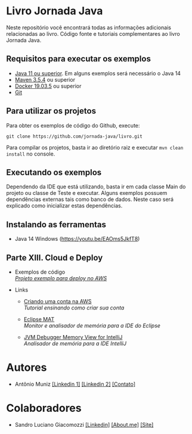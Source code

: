 # Livro Jornada Java

Neste repositório você encontrará todas as informações adicionais relacionadas ao livro. Código fonte e tutoriais
 complementares ao livro Jornada Java.

## Requisitos para executar os exemplos

* [Java 11 ou superior](https://adoptopenjdk.net/). Em alguns exemplos será necessário o Java 14
* [Maven 3.5.4](https://maven.apache.org/download.cgi) ou superior
* [Docker 19.03.5](https://docs.docker.com/engine/install/) ou superior
* [Git](https://git-scm.com/downloads)

## Para utilizar os projetos

Para obter os exemplos de código do Github, execute:

`git clone https://github.com/jornada-java/livro.git`

Para compilar os projetos, basta ir ao diretório raiz e executar `mvn clean install` no console.

## Executando os exemplos

Dependendo da IDE que está utilizando, basta ir em cada classe Main do projeto ou classe de Teste e executar. Alguns
 exemplos possuem dependências externas tais como banco de dados. Neste caso será explicado como inicializar estas dependências.

## Instalando as ferramentas

* Java 14 Windows (https://youtu.be/EAOms5JkfT8)

   
## Parte XIII. Cloud e Deploy

* Exemplos de código   
  *[Projeto exemplo para deploy no AWS](https://github.com/jornada-java/livro-java-exemplos/tree/master/Parte%2013%20-%20Cloud%20e%20Deploy/demo)*

* Links

  * [Criando uma conta na AWS](https://aws.amazon.com/pt/premiumsupport/knowledge-center/create-and-activate-aws-account)  
    *Tutorial ensinando como criar sua conta*

  * [Eclipse MAT](https://www.eclipse.org/mat/)  
    *Monitor e analisador de memória para a IDE do Eclipse*

  * [JVM Debugger Memory View for IntelliJ](https://plugins.jetbrains.com/plugin/8537-jvm-debugger-memory-view)   
    *Analisador de memória para a IDE IntelliJ*




# Autores

* Antônio Muniz
[[Linkedin 1]](https://www.linkedin.com/in/muniz-antonio1/)
[[Linkedin 2]](https://www.linkedin.com/in/muniz-antonio2/)
[[Contato]](munizprofessor@gmail.com)


# Colaboradores

* Sandro Luciano Giacomozzi
[[Linkedin]](https://www.linkedin.com/in/sandrogiacomozzi/)
[[About.me]](https://about.me/sandrogiacom)
[[Site]](https://www.guiadojava.com.br/)
